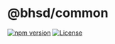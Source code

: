 # @bhsd/common

[![npm version](https://badge.fury.io/js/@bhsd%2Fnodejs.svg)](https://www.npmjs.com/package/@bhsd/nodejs)
[![License](https://img.shields.io/badge/License-MIT-brightgreen.svg)](LICENSE)
